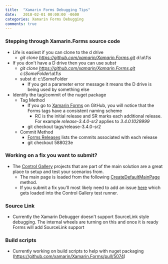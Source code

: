 ```yaml
--- 
title:  "Xamarin Forms Debugging Tips"
date:   2018-02-01 00:00:00 -0600
categories: Xamarin Forms Debugging
comments: true
---
```


### Stepping through Xamarin.Forms source code
- Life is easiest if you can clone to the d drive
    - *git clone https://github.com/xamarin/Xamarin.Forms.git d:\a\1\s*
- If you don't have a D drive then you can use *subst*
    - *git clone https://github.com/xamarin/Xamarin.Forms.git c:\SomeFolder\a\1\s*
    - subst d: c:\SomeFolder
        - If you get a parameter error message it means the D drive is being used by something else
- Identify the tag/commit of the nuget package
    - Tag Method
        - If you go to [Xamarin Forms](https://github.com/xamarin/Xamarin.Forms) on GitHub, you will notice that the Forms tags have a consistent naming scheme
            - RC is the initial release and SR marks each additional release. For example *release-3.4.0-sr2* applies to *3.4.0.1029999*
        - git checkout tags/release-3.4.0-sr2
    - Commit Method
        - [Forms Releases](https://github.com/xamarin/Xamarin.Forms/releases) lists the commits associated with each release
        - git checkout 588023e

### Working on a fix you want to submit?
- The [Control Gallery](https://github.com/xamarin/Xamarin.Forms/tree/master/Xamarin.Forms.ControlGallery.Android) projects that are part of the main solution are a great place to setup and test your scenarios from.
    - The main page is loaded from the following [CreateDefaultMainPage](https://github.com/xamarin/Xamarin.Forms/blob/78385f9fc1fc56dc88bd98e73bf9c8f2f2d0a90a/Xamarin.Forms.Controls/App.cs#L107) method. 
    - If you submit a fix you'll most likely need to add an issue [here](https://github.com/xamarin/Xamarin.Forms/tree/78385f9fc1fc56dc88bd98e73bf9c8f2f2d0a90a/Xamarin.Forms.Controls.Issues/Xamarin.Forms.Controls.Issues.Shared) which gets loaded into the Control Gallery test runner.

### Source Link
- Currently the Xamarin Debugger doesn't support SourceLink style debugging. The internal wheels are turning on this and once it is ready Forms will add SourceLink support

### Build scripts
- Currently working on build scripts to help with nuget packaging (https://github.com/xamarin/Xamarin.Forms/pull/5074)